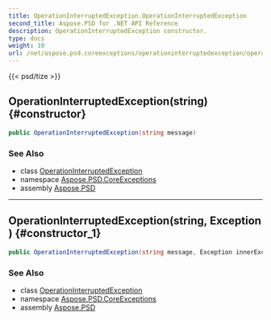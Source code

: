 ```yaml
---
title: OperationInterruptedException.OperationInterruptedException
second_title: Aspose.PSD for .NET API Reference
description: OperationInterruptedException constructor. 
type: docs
weight: 10
url: /net/aspose.psd.coreexceptions/operationinterruptedexception/operationinterruptedexception/
---
```

{{< psd/tize >}}
## OperationInterruptedException(string) {#constructor}

```csharp
public OperationInterruptedException(string message)
```

### See Also

* class [OperationInterruptedException](../)
* namespace [Aspose.PSD.CoreExceptions](../../operationinterruptedexception/)
* assembly [Aspose.PSD](../../../)

---

## OperationInterruptedException(string, Exception) {#constructor_1}

```csharp
public OperationInterruptedException(string message, Exception innerException)
```

### See Also

* class [OperationInterruptedException](../)
* namespace [Aspose.PSD.CoreExceptions](../../operationinterruptedexception/)
* assembly [Aspose.PSD](../../../)


